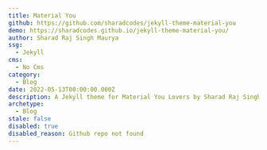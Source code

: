 ```yaml
---
title: Material You
github: https://github.com/sharadcodes/jekyll-theme-material-you
demo: https://sharadcodes.github.io/jekyll-theme-material-you/
author: Sharad Raj Singh Maurya
ssg:
  - Jekyll
cms:
  - No Cms
category:
  - Blog
date: 2022-05-13T00:00:00.000Z
description: A Jekyll theme for Material You Lovers by Sharad Raj Singh Maurya
archetype:
  - Blog
stale: false
disabled: true
disabled_reason: Github repo not found
---
```

